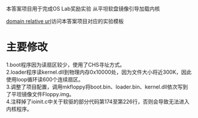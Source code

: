 本答案项目用于完成OS Lab奖励实验 从平坦软盘镜像引导加载内核

[domain relative url](engintime/os-lab/bonus-lab/lab02-mission1.git)访问本答案项目对应的实验模板

# 主要修改
1.boot程序因为读扇区较少，使用了CHS寻址方式。  
2.loader程序读kernel.dll到物理内存0x10000处，因为文件大小将近300K，因此使用loop循环读600个连续扇区。  
3.调整了项目配置，调用mkfloppy将boot.bin、loader.bin、kernel.dll依次写到了平坦镜像文件Floppy.img。  
4.注释掉了ioinit.c中关于软驱的部分代码第174至第226行，否则会导致无法进入内核程序。  
